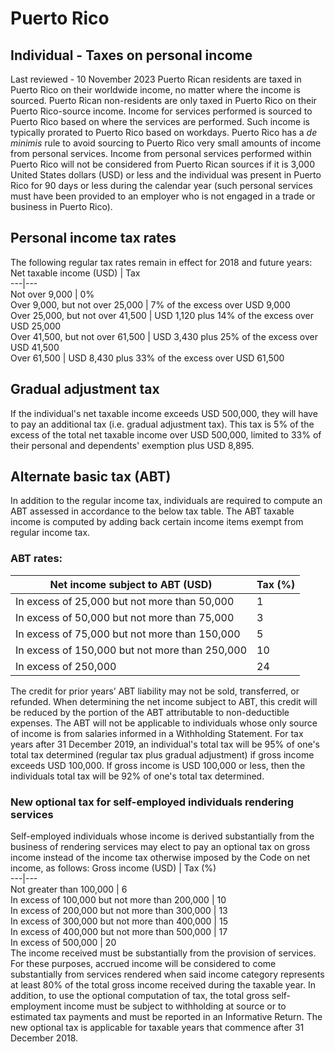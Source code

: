 # Puerto Rico
## Individual - Taxes on personal income
Last reviewed - 10 November 2023
Puerto Rican residents are taxed in Puerto Rico on their worldwide income, no matter where the income is sourced. Puerto Rican non-residents are only taxed in Puerto Rico on their Puerto Rico-source income. Income for services performed is sourced to Puerto Rico based on where the services are performed. Such income is typically prorated to Puerto Rico based on workdays.
Puerto Rico has a _de minimis_ rule to avoid sourcing to Puerto Rico very small amounts of income from personal services. Income from personal services performed within Puerto Rico will not be considered from Puerto Rican sources if it is 3,000 United States dollars (USD) or less and the individual was present in Puerto Rico for 90 days or less during the calendar year (such personal services must have been provided to an employer who is not engaged in a trade or business in Puerto Rico).
## Personal income tax rates
The following regular tax rates remain in effect for 2018 and future years:
Net taxable income (USD) | Tax  
---|---  
Not over 9,000 | 0%  
Over 9,000, but not over 25,000 | 7% of the excess over USD 9,000  
Over 25,000, but not over 41,500 | USD 1,120 plus 14% of the excess over USD 25,000  
Over 41,500, but not over 61,500 | USD 3,430 plus 25% of the excess over USD 41,500  
Over 61,500 | USD 8,430 plus 33% of the excess over USD 61,500  
## Gradual adjustment tax
If the individual's net taxable income exceeds USD 500,000, they will have to pay an additional tax (i.e. gradual adjustment tax). This tax is 5% of the excess of the total net taxable income over USD 500,000, limited to 33% of their personal and dependents' exemption plus USD 8,895.
## Alternate basic tax (ABT)
In addition to the regular income tax, individuals are required to compute an ABT assessed in accordance to the below tax table. The ABT taxable income is computed by adding back certain income items exempt from regular income tax. 
### ABT rates:
Net income subject to ABT (USD) | Tax (%)  
---|---  
In excess of 25,000 but not more than 50,000 | 1  
In excess of 50,000 but not more than 75,000 | 3  
In excess of 75,000 but not more than 150,000 | 5  
In excess of 150,000 but not more than 250,000 | 10  
In excess of 250,000 | 24  
The credit for prior years’ ABT liability may not be sold, transferred, or refunded. When determining the net income subject to ABT, this credit will be reduced by the portion of the ABT attributable to non-deductible expenses.
The ABT will not be applicable to individuals whose only source of income is from salaries informed in a Withholding Statement.
For tax years after 31 December 2019, an individual's total tax will be 95% of one's total tax determined (regular tax plus gradual adjustment) if gross income exceeds USD 100,000. If gross income is USD 100,000 or less, then the individuals total tax will be 92% of one's total tax determined.
### New optional tax for self-employed individuals rendering services
Self-employed individuals whose income is derived substantially from the business of rendering services may elect to pay an optional tax on gross income instead of the income tax otherwise imposed by the Code on net income, as follows:
Gross income (USD) | Tax (%)  
---|---  
Not greater than 100,000 | 6  
In excess of 100,000 but not more than 200,000 | 10  
In excess of 200,000 but not more than 300,000 | 13  
In excess of 300,000 but not more than 400,000 | 15  
In excess of 400,000 but not more than 500,000 | 17  
In excess of 500,000 | 20  
The income received must be substantially from the provision of services. For these purposes, accrued income will be considered to come substantially from services rendered when said income category represents at least 80% of the total gross income received during the taxable year.
In addition, to use the optional computation of tax, the total gross self-employment income must be subject to withholding at source or to estimated tax payments and must be reported in an Informative Return.
The new optional tax is applicable for taxable years that commence after 31 December 2018.
